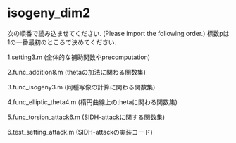 # isogeny_dim2

次の順番で読み込ませてください. (Please import the following order.)
標数pは1の一番最初のところで決めてください.

1.setting3.m (全体的な補助関数やprecomputation)

2.func_addition8.m (thetaの加法に関わる関数集)

3.func_isogeny3.m (同種写像の計算に関わる関数集)

4.func_elliptic_theta4.m  (楕円曲線上のthetaに関わる関数集)

5.func_torsion_attack6.m  (SIDH-attackに関する関数集)

6.test_setting_attack.m  (SIDH-attackの実装コード)

